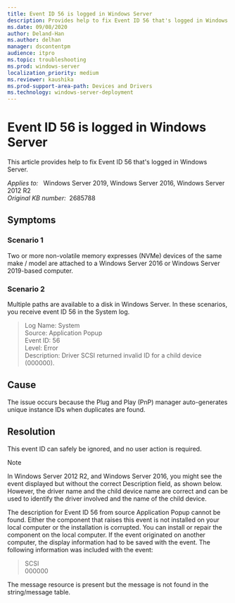 ```yaml
---
title: Event ID 56 is logged in Windows Server
description: Provides help to fix Event ID 56 that's logged in Windows Server.
ms.date: 09/08/2020
author: Deland-Han
ms.author: delhan
manager: dscontentpm
audience: itpro
ms.topic: troubleshooting
ms.prod: windows-server
localization_priority: medium
ms.reviewer: kaushika
ms.prod-support-area-path: Devices and Drivers
ms.technology: windows-server-deployment
---
```

# Event ID 56 is logged in Windows Server

This article provides help to fix Event ID 56 that's logged in Windows Server.

_Applies to:_ &nbsp; Windows Server 2019, Windows Server 2016, Windows Server 2012 R2  
_Original KB number:_ &nbsp;2685788

## Symptoms

### Scenario 1

Two or more non-volatile memory expresses (NVMe) devices of the same make / model are attached to a Windows Server 2016 or Windows Server 2019-based computer.

### Scenario 2

Multiple paths are available to a disk in Windows Server. In these scenarios, you receive event ID 56 in the System log.
> Log Name: System  
Source: Application Popup  
Event ID: 56  
Level: Error  
Description: Driver SCSI returned invalid ID for a child device (000000).  

## Cause

The issue occurs because the Plug and Play (PnP) manager auto-generates unique instance IDs when duplicates are found.

## Resolution

This event ID can safely be ignored, and no user action is required.

> [!Note]
> In Windows Server 2012 R2, and Windows Server 2016, you might see the event displayed but without the correct Description field, as shown below. However, the driver name and the child device name are correct and can be used to identify the driver involved and the name of the child device.  

The description for Event ID 56 from source Application Popup cannot be found. Either the component that raises this event is not installed on your local computer or the installation is corrupted. You can install or repair the component on the local computer. If the event originated on another computer, the display information had to be saved with the event. The following information was included with the event:  
> SCSI  
000000  

The message resource is present but the message is not found in the string/message table.
